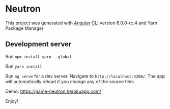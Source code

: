 # Neutron

This project was generated with [Angular CLI](https://github.com/angular/angular-cli) version 6.0.0-rc.4
and Yarn Package Manager 

## Development server
Run `npm install yarn --global`

Run `yarn install`

Run `ng serve` for a dev server. Navigate to `http://localhost:4200/`. The app will automatically reload if you change any of the source files.

Demo: https://game-neutron.herokuapp.com/

Enjoy!

